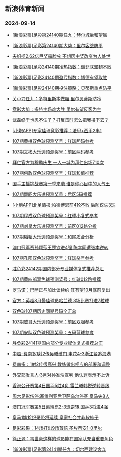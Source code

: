 ## 新浪体育新闻 
### 2024-09-14

+ [[新浪彩票]足彩第24140期任九：赫尔城坐和望赢](https://sports.sina.com.cn/l/2024-09-13/doc-incnyivu5808445.shtml)

+ [[新浪彩票]足彩第24140期大势：里尔客战防平](https://sports.sina.com.cn/l/2024-09-13/doc-incnyivw2584846.shtml)

+ [夫妇揽2.62亿巨奖露脸兑 不想因中奖改变为人处世](https://sports.sina.com.cn/l/2024-09-13/doc-incnycpy2696328.shtml)

+ [[新浪彩票]足彩24140期冷热指数：谢菲联坚韧不败](https://sports.sina.com.cn/l/2024-09-13/doc-incnycpw5922097.shtml)

+ [[新浪彩票]足彩24140期盈亏指数：博德有望取胜](https://sports.sina.com.cn/l/2024-09-13/doc-incnyivw2585795.shtml)

+ [[新浪彩票]足彩24140期投注策略：贝蒂斯重点防平](https://sports.sina.com.cn/l/2024-09-13/doc-incnyivw9062340.shtml)

+ [关小刀任九：多特里斯本做胆 里尔贝蒂斯防冷](https://sports.sina.com.cn/l/2024-09-13/doc-incnyytq8953566.shtml)

+ [竞彩大势：多特主场难大胜 里尔有望反客为主](https://sports.sina.com.cn/l/2024-09-13/doc-incnycqa5920596.shtml)

+ [武磊终于也忍不住了？打反击时怎么把我换下去？](https://sports.sina.com.cn/china/2024-09-13/doc-incnyqcs5761221.shtml)

+ [[小炮APP]专家佳琦竞彩推荐：法甲+西甲2串1](https://sports.sina.com.cn/l/2024-09-13/doc-incnyqcw5807637.shtml)

+ [107期黄桃双色球预测奖号：红球胆码参考](https://sports.sina.com.cn/l/2024-09-13/doc-incnyytq8953058.shtml)

+ [107期文彬大乐透预测奖号：前区两码参考](https://sports.sina.com.cn/l/2024-09-13/doc-incnyivy5873205.shtml)

+ [拜仁官方为穆勒庆生 一人一城为拜仁出场710次](https://sports.sina.com.cn/global/germany/2024-09-13/doc-incnzmih5515918.shtml)

+ [107期何政双色球预测奖号：红球和值推荐](https://sports.sina.com.cn/l/2024-09-13/doc-incnyytn5629835.shtml)

+ [国手主播挑战赛第一季来袭 谁是你心目中的人气王](https://sports.sina.com.cn/go/2024-09-13/doc-incnyqcw5765969.shtml)

+ [107期舞昭大乐透预测奖号：后区5码推荐](https://sports.sina.com.cn/l/2024-09-13/doc-incnyivw9124911.shtml)

+ [[小炮APP]北单情报:帕德博恩前4轮不败 后防仅失3球](https://sports.sina.com.cn/l/2024-09-13/doc-incnyqcu2546217.shtml)

+ [107期程成双色球预测奖号：红球小复式参考](https://sports.sina.com.cn/l/2024-09-13/doc-incnyytn5626701.shtml)

+ [107期刘星大乐透预测奖号：前区012路分析](https://sports.sina.com.cn/l/2024-09-13/doc-incnyivw2624410.shtml)

+ [107期韬韬大乐透预测奖号：和尾质合分析](https://sports.sina.com.cn/l/2024-09-13/doc-incnyivw9120274.shtml)

+ [澳门冠军赛孙颖莎王楚钦进4强 陈幸同遭张本逆转](https://sports.sina.com.cn/others/pingpang/2024-09-13/doc-incnzrrk5553873.shtml)

+ [107期孔阳双色球预测奖号：红球杀号参考](https://sports.sina.com.cn/l/2024-09-13/doc-incnyytq8954769.shtml)

+ [胜负彩24142期国内部分专业媒体复式推荐总汇](https://sports.sina.com.cn/l/2024-09-13/doc-incnzezn8927592.shtml)

+ [107期黄四郎双色球预测奖号：红球012路推荐](https://sports.sina.com.cn/l/2024-09-13/doc-incnyyts5702890.shtml)

+ [罗马诺：巴萨正与加比谈续约 其有望10月底前复出](https://sports.sina.com.cn/g/laliga/2024-09-13/doc-incnzmin5643000.shtml)

+ [官方：英超8月最佳球员哈兰德 3场比赛打进7粒球](https://sports.sina.com.cn/g/pl/2024-09-13/doc-incnzmik2296587.shtml)

+ [双色球107期历史同期号码全汇总](https://sports.sina.com.cn/l/2024-09-13/doc-incnyqcw5808720.shtml)

+ [107期威哥大乐透预测奖号：前区双胆参考](https://sports.sina.com.cn/l/2024-09-13/doc-incnyivy5872651.shtml)

+ [107期安队双色球预测奖号：五码蓝球参考](https://sports.sina.com.cn/l/2024-09-13/doc-incnyyts5674997.shtml)

+ [胜负彩24141期国内部分专业媒体复式推荐总汇](https://sports.sina.com.cn/l/2024-09-13/doc-incnyytq9002756.shtml)

+ [中超-费南多1射2传吴曦破门 申花4-3浙江紧追海港](https://sports.sina.com.cn/china/j/2024-09-13/doc-incnzrrh8809567.shtml)

+ [费南多：1射2传很高兴 教练做出相应的部署和调整](https://sports.sina.com.cn/china/j/2024-09-13/doc-incnzrrk5560813.shtml)

+ [外交部发言人:3月对孙准浩宣判 他认罪表示不上诉](https://sports.sina.com.cn/china/2024-09-13/doc-incnyyts5711986.shtml)

+ [香港公开赛第4日国羽5胜4负 雷兰曦韩悦逆转晋级](https://sports.sina.com.cn/others/badmin/2024-09-13/doc-incnzrrh2216247.shtml)

+ [周六足彩伤停:塞维利亚后卫萨乌尔停赛 皇马失8人](https://sports.sina.com.cn/l/2024-09-13/doc-incnyyts5749546.shtml)

+ [澳门冠军赛第5日梁靖崑2-3遭逆转 国乒3将进4强](https://sports.sina.com.cn/others/pingpang/2024-09-13/doc-incnyytn5634245.shtml)

+ [皇马1尴尬纪录恐将延续 皇家社会并非软柿子](https://sports.sina.com.cn/l/2024-09-14/doc-incpahnw5186535.shtml)

+ [足彩彩果：14场打出9场首赔 圣埃蒂安1-0里尔](https://sports.sina.com.cn/l/2024-09-14/doc-incpanuu5062489.shtml)

+ [徐正源：韦世豪这样的球员能在国家队充当重要角色](https://sports.sina.com.cn/china/j/2024-09-13/doc-incnzrre5427713.shtml)

+ [[新浪彩票]足彩第24141期任九：切尔西建议舍弃](https://sports.sina.com.cn/l/2024-09-14/doc-incpanuw1843160.shtml)

